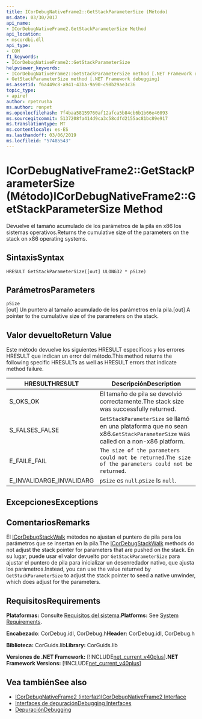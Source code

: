 ```yaml
---
title: ICorDebugNativeFrame2::GetStackParameterSize (Método)
ms.date: 03/30/2017
api_name:
- ICorDebugNativeFrame2.GetStackParameterSize Method
api_location:
- mscordbi.dll
api_type:
- COM
f1_keywords:
- ICorDebugNativeFrame2::GetStackParameterSize
helpviewer_keywords:
- ICorDebugNativeFrame2::GetStackParameterSize method [.NET Framework debugging]
- GetStackParameterSize method [.NET Framework debugging]
ms.assetid: f6a449c8-a941-43ba-9a90-c98b29ae3c36
topic_type:
- apiref
author: rpetrusha
ms.author: ronpet
ms.openlocfilehash: 7f4baa58159760af12afca5b84cb6b1b66e46093
ms.sourcegitcommit: 5137208fa414d9ca3c58cdfd2155ac81bc89e917
ms.translationtype: MT
ms.contentlocale: es-ES
ms.lasthandoff: 03/06/2019
ms.locfileid: "57485543"
---
```

# <a name="icordebugnativeframe2getstackparametersize-method"></a><span data-ttu-id="a4a68-102">ICorDebugNativeFrame2::GetStackParameterSize (Método)</span><span class="sxs-lookup"><span data-stu-id="a4a68-102">ICorDebugNativeFrame2::GetStackParameterSize Method</span></span>
<span data-ttu-id="a4a68-103">Devuelve el tamaño acumulado de los parámetros de la pila en x86 los sistemas operativos.</span><span class="sxs-lookup"><span data-stu-id="a4a68-103">Returns the cumulative size of the parameters on the stack on x86 operating systems.</span></span>  
  
## <a name="syntax"></a><span data-ttu-id="a4a68-104">Sintaxis</span><span class="sxs-lookup"><span data-stu-id="a4a68-104">Syntax</span></span>  
  
```  
HRESULT GetStackParameterSize([out] ULONG32 * pSize)  
```  
  
## <a name="parameters"></a><span data-ttu-id="a4a68-105">Parámetros</span><span class="sxs-lookup"><span data-stu-id="a4a68-105">Parameters</span></span>  
 `pSize`  
 <span data-ttu-id="a4a68-106">[out] Un puntero al tamaño acumulado de los parámetros en la pila.</span><span class="sxs-lookup"><span data-stu-id="a4a68-106">[out] A pointer to the cumulative size of the parameters on the stack.</span></span>  
  
## <a name="return-value"></a><span data-ttu-id="a4a68-107">Valor devuelto</span><span class="sxs-lookup"><span data-stu-id="a4a68-107">Return Value</span></span>  
 <span data-ttu-id="a4a68-108">Este método devuelve los siguientes HRESULT específicos y los errores HRESULT que indican un error del método.</span><span class="sxs-lookup"><span data-stu-id="a4a68-108">This method returns the following specific HRESULTs as well as HRESULT errors that indicate method failure.</span></span>  
  
|<span data-ttu-id="a4a68-109">HRESULT</span><span class="sxs-lookup"><span data-stu-id="a4a68-109">HRESULT</span></span>|<span data-ttu-id="a4a68-110">Descripción</span><span class="sxs-lookup"><span data-stu-id="a4a68-110">Description</span></span>|  
|-------------|-----------------|  
|<span data-ttu-id="a4a68-111">S_OK</span><span class="sxs-lookup"><span data-stu-id="a4a68-111">S_OK</span></span>|<span data-ttu-id="a4a68-112">El tamaño de pila se devolvió correctamente.</span><span class="sxs-lookup"><span data-stu-id="a4a68-112">The stack size was successfully returned.</span></span>|  
|<span data-ttu-id="a4a68-113">S_FALSE</span><span class="sxs-lookup"><span data-stu-id="a4a68-113">S_FALSE</span></span>|<span data-ttu-id="a4a68-114">`GetStackParameterSize` se llamó en una plataforma que no sean x86.</span><span class="sxs-lookup"><span data-stu-id="a4a68-114">`GetStackParameterSize` was called on a non-x86 platform.</span></span>|  
|<span data-ttu-id="a4a68-115">E_FAIL</span><span class="sxs-lookup"><span data-stu-id="a4a68-115">E_FAIL</span></span>|<span data-ttu-id="a4a68-116">`The size of the parameters could not be returned`.</span><span class="sxs-lookup"><span data-stu-id="a4a68-116">`The size of the parameters could not be returned`.</span></span>|  
|<span data-ttu-id="a4a68-117">E_INVALIDARG</span><span class="sxs-lookup"><span data-stu-id="a4a68-117">E_INVALIDARG</span></span>|<span data-ttu-id="a4a68-118">`pSize` es `null`.</span><span class="sxs-lookup"><span data-stu-id="a4a68-118">`pSize` Is `null`.</span></span>|  
  
## <a name="exceptions"></a><span data-ttu-id="a4a68-119">Excepciones</span><span class="sxs-lookup"><span data-stu-id="a4a68-119">Exceptions</span></span>  
  
## <a name="remarks"></a><span data-ttu-id="a4a68-120">Comentarios</span><span class="sxs-lookup"><span data-stu-id="a4a68-120">Remarks</span></span>  
 <span data-ttu-id="a4a68-121">El [ICorDebugStackWalk](../../../../docs/framework/unmanaged-api/debugging/icordebugstackwalk-interface.md) métodos no ajustan el puntero de pila para los parámetros que se insertan en la pila.</span><span class="sxs-lookup"><span data-stu-id="a4a68-121">The [ICorDebugStackWalk](../../../../docs/framework/unmanaged-api/debugging/icordebugstackwalk-interface.md) methods do not adjust the stack pointer for parameters that are pushed on the stack.</span></span> <span data-ttu-id="a4a68-122">En su lugar, puede usar el valor devuelto por `GetStackParameterSize` para ajustar el puntero de pila para inicializar un desenredador nativo, que ajusta los parámetros.</span><span class="sxs-lookup"><span data-stu-id="a4a68-122">Instead, you can use the value returned by `GetStackParameterSize` to adjust the stack pointer to seed a native unwinder, which does adjust for the parameters.</span></span>  
  
## <a name="requirements"></a><span data-ttu-id="a4a68-123">Requisitos</span><span class="sxs-lookup"><span data-stu-id="a4a68-123">Requirements</span></span>  
 <span data-ttu-id="a4a68-124">**Plataformas:** Consulte [Requisitos del sistema](../../../../docs/framework/get-started/system-requirements.md).</span><span class="sxs-lookup"><span data-stu-id="a4a68-124">**Platforms:** See [System Requirements](../../../../docs/framework/get-started/system-requirements.md).</span></span>  
  
 <span data-ttu-id="a4a68-125">**Encabezado**: CorDebug.idl, CorDebug.h</span><span class="sxs-lookup"><span data-stu-id="a4a68-125">**Header:** CorDebug.idl, CorDebug.h</span></span>  
  
 <span data-ttu-id="a4a68-126">**Biblioteca:** CorGuids.lib</span><span class="sxs-lookup"><span data-stu-id="a4a68-126">**Library:** CorGuids.lib</span></span>  
  
 <span data-ttu-id="a4a68-127">**Versiones de .NET Framework:** [!INCLUDE[net_current_v40plus](../../../../includes/net-current-v40plus-md.md)]</span><span class="sxs-lookup"><span data-stu-id="a4a68-127">**.NET Framework Versions:** [!INCLUDE[net_current_v40plus](../../../../includes/net-current-v40plus-md.md)]</span></span>  
  
## <a name="see-also"></a><span data-ttu-id="a4a68-128">Vea también</span><span class="sxs-lookup"><span data-stu-id="a4a68-128">See also</span></span>
- [<span data-ttu-id="a4a68-129">ICorDebugNativeFrame2 (interfaz)</span><span class="sxs-lookup"><span data-stu-id="a4a68-129">ICorDebugNativeFrame2 Interface</span></span>](../../../../docs/framework/unmanaged-api/debugging/icordebugnativeframe2-interface.md)
- [<span data-ttu-id="a4a68-130">Interfaces de depuración</span><span class="sxs-lookup"><span data-stu-id="a4a68-130">Debugging Interfaces</span></span>](../../../../docs/framework/unmanaged-api/debugging/debugging-interfaces.md)
- [<span data-ttu-id="a4a68-131">Depuración</span><span class="sxs-lookup"><span data-stu-id="a4a68-131">Debugging</span></span>](../../../../docs/framework/unmanaged-api/debugging/index.md)
